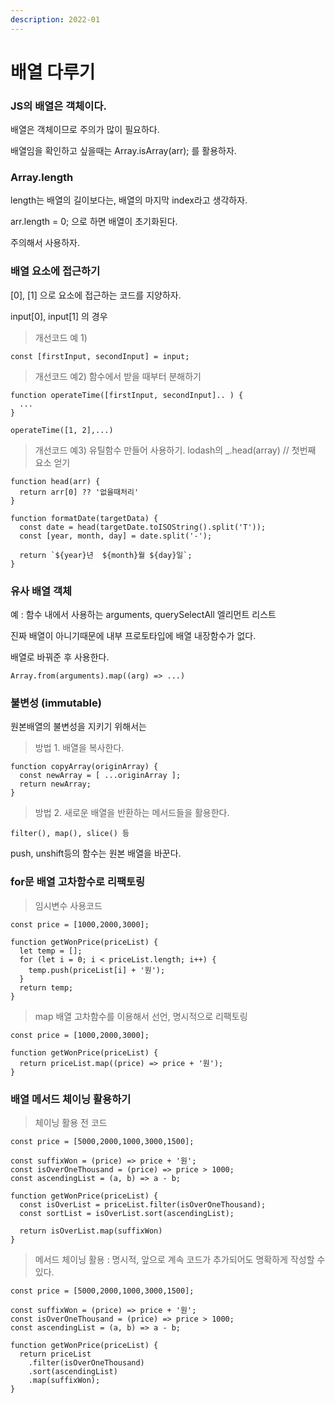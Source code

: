 ```yaml
---
description: 2022-01
---
```


# 배열 다루기

### JS의 배열은 객체이다.&#x20;

배열은 객체이므로 주의가 많이 필요하다.&#x20;

배열임을 확인하고 싶을때는 Array.isArray(arr); 를 활용하자. &#x20;

### Array.length

length는 배열의 길이보다는, 배열의 마지막 index라고 생각하자.&#x20;

arr.length = 0; 으로 하면 배열이 초기화된다.&#x20;

주의해서 사용하자.&#x20;

### 배열 요소에 접근하기

\[0], \[1] 으로 요소에 접근하는 코드를 지양하자.

input\[0], input\[1] 의 경우 &#x20;

> 개선코드 예 1)

```
const [firstInput, secondInput] = input; 
```

> 개선코드 예2) 함수에서 받을 때부터 분해하기

```
function operateTime([firstInput, secondInput].. ) { 
  ... 
} 

operateTime([1, 2],...) 
```

> 개선코드 예3) 유틸함수 만들어 사용하기. lodash의 \_.head(array) // 첫번째 요소 얻기

```
function head(arr) {
  return arr[0] ?? '없을때처리'
}

function formatDate(targetData) {
  const date = head(targetDate.toISOString().split('T'));
  const [year, month, day] = date.split('-');

  return `${year}년  ${month}월 ${day}일`;
}
```

### 유사 배열 객체

예 : 함수 내에서 사용하는 arguments, querySelectAll 엘리먼트 리스트

진짜 배열이 아니기때문에 내부 프로토타입에 배열 내장함수가 없다.

배열로 바꿔준 후 사용한다.

```
Array.from(arguments).map((arg) => ...)
```

### 불변성 (immutable)

원본배열의 불변성을 지키기 위해서는

> 방법 1. 배열을 복사한다.

```
function copyArray(originArray) {
  const newArray = [ ...originArray ];
  return newArray;
}
```

> 방법 2. 새로운 배열을 반환하는 메서드들을 활용한다.

```
filter(), map(), slice() 등 
```

push, unshift등의 함수는 원본 배열을 바꾼다.



### for문 배열 고차함수로 리팩토링

> 임시변수 사용코드

```
const price = [1000,2000,3000];

function getWonPrice(priceList) {
  let temp = [];
  for (let i = 0; i < priceList.length; i++) {
    temp.push(priceList[i] + '원');
  }
  return temp;
}
```

> map 배열 고차함수를 이용해서 선언, 명시적으로 리팩토링

```
const price = [1000,2000,3000];

function getWonPrice(priceList) {
  return priceList.map((price) => price + '원');
}
```



### 배열 메서드 체이닝 활용하기

> 체이닝 활용 전 코드

```
const price = [5000,2000,1000,3000,1500];

const suffixWon = (price) => price + '원';
const isOverOneThousand = (price) => price > 1000;
const ascendingList = (a, b) => a - b;

function getWonPrice(priceList) {
  const isOverList = priceList.filter(isOverOneThousand);
  const sortList = isOverList.sort(ascendingList);
  
  return isOverList.map(suffixWon)
}
```

> 메서드 체이닝 활용 : 명시적, 앞으로 계속 코드가 추가되어도 명확하게 작성할 수 있다.

```
const price = [5000,2000,1000,3000,1500];

const suffixWon = (price) => price + '원';
const isOverOneThousand = (price) => price > 1000;
const ascendingList = (a, b) => a - b;

function getWonPrice(priceList) {
  return priceList
    .filter(isOverOneThousand)
    .sort(ascendingList)
    .map(suffixWon);
}
```
